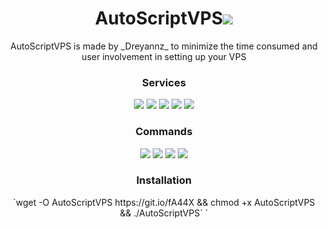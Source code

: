 <h1 align="center">AutoScriptVPS<img src="https://img.shields.io/badge/Version-2.0-blue.svg"></h1>

<p align="center">AutoScriptVPS is made by _Dreyannz_ to minimize the time consumed and user involvement in setting up your VPS</p>

<h3 align="center">Services</h3>
<p align="center">
  <a><img src="https://img.shields.io/badge/Service-OpenSSH-green.svg"></a>
  <a><img src="https://img.shields.io/badge/Service-Dropbear-green.svg"></a>
  <a><img src="https://img.shields.io/badge/Service-Stunnel-green.svg"></a>
  <a><img src="https://img.shields.io/badge/Service-OpenVPN-green.svg"></a>
  <a><img src="https://img.shields.io/badge/Service-Squid3-green.svg"></a>
 </p>
<h3 align="center">Commands</h3>
<p align="center">
  <a><img src="https://img.shields.io/badge/Commands-menu-yellow.svg"></a>
  <a><img src="https://img.shields.io/badge/Commands-accounts-yellow.svg"></a>
  <a><img src="https://img.shields.io/badge/Commands-options-yellow.svg"></a>
  <a><img src="https://img.shields.io/badge/Commands-server-yellow.svg"></a>
 </p>

<h3 align="center">Installation</h3>

<p align="center">
`wget -O AutoScriptVPS https://git.io/fA44X && chmod +x AutoScriptVPS && ./AutoScriptVPS`
`
 </p>

